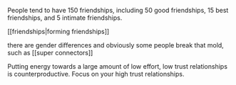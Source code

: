 People tend to have 150 friendships, including 50 good friendships, 15 best friendships, and 5 intimate friendships.

[[friendships|forming friendships]]

there are gender differences and obviously some people break that mold, such as [[super connectors]] 

Putting energy towards a large amount of low effort, low trust relationships is counterproductive. Focus on your high trust relationships.
